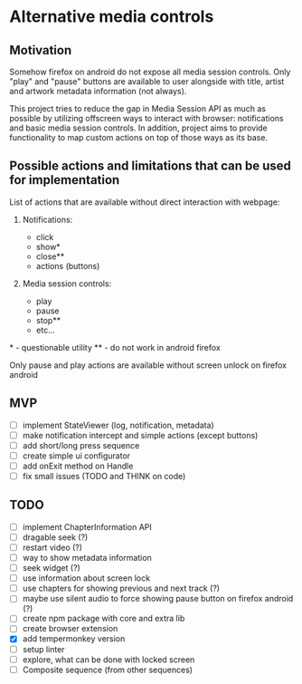 # Alternative media controls

## Motivation

Somehow firefox on android do not expose all media session controls. Only "play" and "pause" buttons are available to user alongside with title, artist and artwork metadata information (not always).

This project tries to reduce the gap in Media Session API as much as possible by utilizing offscreen ways to interact with browser: notifications and basic media session controls. In addition, project aims to provide functionality to map custom actions on top of those ways as its base.

## Possible actions and limitations that can be used for implementation

List of actions that are available without direct interaction with webpage:

1. Notifications:
    - click
    - show*
    - close**
    - actions (buttons)

2. Media session controls:
    - play
    - pause
    - stop**
    - etc...

\* - questionable utility ** - do not work in android firefox

Only pause and play actions are available without screen unlock on firefox android

## MVP

- [ ] implement StateViewer (log, notification, metadata)
- [ ] make notification intercept and simple actions (except buttons)
- [ ] add short/long press sequence
- [ ] create simple ui configurator
- [ ] add onExit method on Handle
- [ ] fix small issues (TODO and THINK on code)

## TODO

- [ ] implement ChapterInformation API
- [ ] dragable seek (?)
- [ ] restart video (?)
- [ ] way to show metadata information
- [ ] seek widget (?)
- [ ] use information about screen lock
- [ ] use chapters for showing previous and next track (?)
- [ ] maybe use silent audio to force showing pause button on firefox android (?)
- [ ] create npm package with core and extra lib
- [ ] create browser extension
- [x] add tempermonkey version
- [ ] setup linter
- [ ] explore, what can be done with locked screen
- [ ] Composite sequence (from other sequences)
